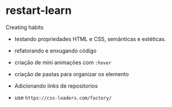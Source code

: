 # restart-learn
Creating habits 

- testando propriedades HTML e CSS, semânticas e estéticas.
- refatorando e enxugando código
- criação de mini animações com `:hover`
- criação de pastas para organizar os elemento
- Adicionando links de repositorios

- use `https://css-loaders.com/factory/`